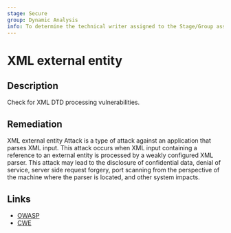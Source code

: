 ```yaml
---
stage: Secure
group: Dynamic Analysis
info: To determine the technical writer assigned to the Stage/Group associated with this page, see https://handbook.gitlab.com/handbook/product/ux/technical-writing/#assignments
---
```


# XML external entity

## Description

Check for XML DTD processing vulnerabilities.

## Remediation

XML external entity Attack is a type of attack against an application that parses XML input. This attack occurs when XML input containing a reference to an external entity is processed by a weakly configured XML parser. This attack may lead to the disclosure of confidential data, denial of service, server side request forgery, port scanning from the perspective of the machine where the parser is located, and other system impacts.

## Links

- [OWASP](https://owasp.org/Top10/A03_2021-Injection)
- [CWE](https://cwe.mitre.org/data/definitions/611.html)
